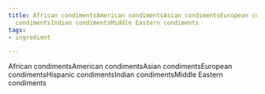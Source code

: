 ```yaml
---
title: African condimentsAmerican condimentsAsian condimentsEuropean condimentsHispanic
  condimentsIndian condimentsMiddle Eastern condiments
tags:
- ingredient

---
```

African condimentsAmerican condimentsAsian condimentsEuropean condimentsHispanic condimentsIndian condimentsMiddle Eastern condiments
